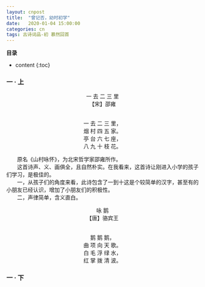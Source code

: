 ```yaml
---
layout: cnpost
title:  "曾记否，幼时初学"
date:   2020-01-04 15:00:00
categories: cn
tags: 古诗词品-初 慕然回首
---
```


__目录__

* content
{:toc}


### 一 · 上

<center>
一 去 二 三 里<br>
【宋】邵雍<br>
<br>

一 去 二 三 里，<br>
烟 村 四 五 家。<br>
亭 台 六 七 座，<br>
八 九 十 枝 花。
</center>

&emsp;&emsp;原名《山村咏怀》，为北宋哲学家邵雍所作。<br>
&emsp;&emsp;这首诗声、义、画俱全，且自然朴实。在我看来，这首诗让刚进入小学的孩子们学习，是极佳的。<br>
&emsp;&emsp;一，从孩子们的角度来看，此诗包含了一到十这是个较简单的汉字，甚至有的小朋友已经认识，增加了小朋友们的积极性。<br>
&emsp;&emsp;二，声律简单，含义直白。
<br>

<center>
咏 鹅<br>
【唐】骆宾王<br>
<br>

鹅 鹅 鹅，<br>
曲 项 向 天 歌。<br>
白 毛 浮 绿 水，<br>
红 掌 拨 清 波。
</center>

### 一 · 下